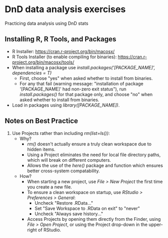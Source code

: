 # DnD data analysis exercises
Practicing data analysis using DnD stats

## Installing R, R Tools, and Packages

* R Installer: https://cran.r-project.org/bin/macosx/
* R Tools Installer (to enable compiling for binaries): https://cran.r-project.org/bin/macosx/tools/
* When installing a package use _install.packages('[PACKAGE_NAME]', dependencies = T)_
  * First, choose "yes" when asked whether to install from binaries.
  * For any that fail (warning message: "installation of package '[PACKAGE_NAME]' had non-zero exit status"), run _install.packages()_ for that package only, and choose "no" when asked whether to install from binaries.
* Load in packages using _library([PACKAGE_NAME])_.

## Notes on Best Practice

1. Use Projects rather than including _rm(list=ls())_: 
   * Why? 
     * _rm()_ doesn't actually ensure a truly clean workspace due to hidden items.
     * Using a Project eliminates the need for local file directory paths, which will break on different computers.
     * Allows the use of the _here()_ package and function which ensures better cross-system compatability.
   * How?
     * When starting a new project, use _File > New Project_ the first time you create a new file.
     * To ensure a clean workspace on startup, use _RStudio > Preferences > General_:
       * Uncheck "Restore .RData..."
       * Set "Save Workspace to .RData on exit" to "never"
       * Uncheck "Always save history..."
     * Access Projects by opening them directly from the Finder, using _File > Open Project_, or using the Project drop-down in the upper-right of RStudio.
